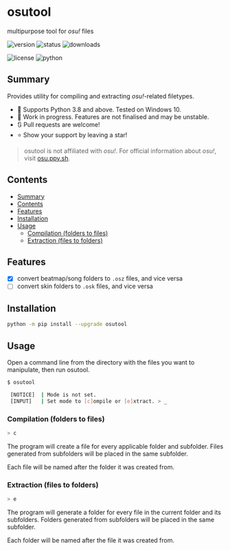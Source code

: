<!-- omit from toc -->
# osutool

multipurpose tool for *osu!* files

![version](https://img.shields.io/pypi/v/osutool)
![status](https://img.shields.io/github/actions/workflow/status/silvncr/osutool/python-publish.yml)
![downloads](https://img.shields.io/pypi/dm/osutool)

![license](https://img.shields.io/github/license/silvncr/osutool)
![python](https://img.shields.io/pypi/pyversions/osutool)

## Summary

Provides utility for compiling and extracting *osu!*-related filetypes.

- :snake: Supports Python 3.8 and above. Tested on Windows 10.
- :construction: Work in progress. Features are not finalised and may be unstable.
- :arrows_clockwise: Pull requests are welcome!
- :star: Show your support by leaving a star!

> osutool is not affiliated with *osu!*. For official information about *osu!*, visit [osu.ppy.sh](https://osu.ppy.sh).

## Contents

- [Summary](#summary)
- [Contents](#contents)
- [Features](#features)
- [Installation](#installation)
- [Usage](#usage)
  - [Compilation (folders to files)](#compilation-folders-to-files)
  - [Extraction (files to folders)](#extraction-files-to-folders)

## Features

- [x] convert beatmap/song folders to `.osz` files, and vice versa
- [ ] convert skin folders to `.osk` files, and vice versa

## Installation

```sh
python -m pip install --upgrade osutool
```

## Usage

Open a command line from the directory with the files you want to manipulate, then run osutool.

```sh
$ osutool

 [NOTICE]  | Mode is not set.
 [INPUT]   | Set mode to [c]ompile or [e]xtract. > _
```

### Compilation (folders to files)

```sh
> c
```

The program will create a file for every applicable folder and subfolder. Files generated from subfolders will be placed in the same subfolder.

Each file will be named after the folder it was created from.

### Extraction (files to folders)

```sh
> e
```

The program will generate a folder for every file in the current folder and its subfolders. Folders generated from subfolders will be placed in the same subfolder.

Each folder will be named after the file it was created from.
